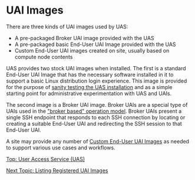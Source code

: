 # UAI Images

There are three kinds of UAI images used by UAS:

* A pre-packaged Broker UAI image provided with the UAS
* A pre-packaged basic End-User UAI Image provided with the UAS
* Custom End-User UAI images created on site, usually based on compute node contents

UAS provides two stock UAI images when installed. The first is a standard End-User UAI Image that has the necessary software installed in it to support a basic Linux distribution login experience. This image is provided for the purpose of [sanity testing the UAS installation](UAS_and_UAI_Health_Checks.md) and as a simple starting point for administrative experimentation with UAS and UAIs.

The second image is a Broker UAI image. Broker UAIs are a special type of UAIs used in the ["broker based" operation model](Broker_Mode_UAI_Management.md). Broker UAIs present a single SSH endpoint that responds to each SSH connection by locating or creating a suitable End-User UAI and redirecting the SSH session to that End-User UAI.

A site may provide any number of [Custom End-User UAI Images](Customize_End-User_UAI_Images.md) as needed to support various use cases and workflows.

[Top: User Access Service (UAS)](index.md)

[Next Topic: Listing Registered UAI Images](List_Registered_UAI_Images.md)
